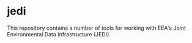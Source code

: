 # jedi
This repository contains a number of tools for working with EEA's Joint Environmental Data Infrastructure (JEDI).
